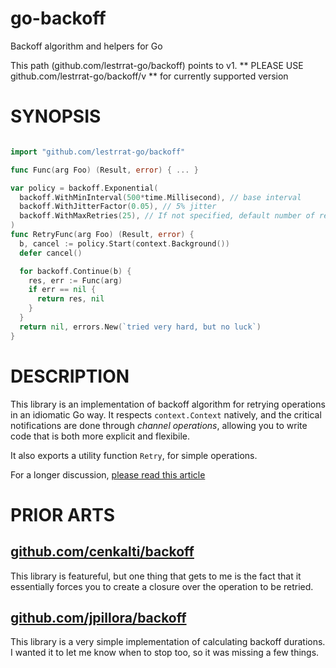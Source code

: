# go-backoff

Backoff algorithm and helpers for Go

This path (github.com/lestrrat-go/backoff) points to v1.
** PLEASE USE github.com/lestrrat-go/backoff/v ** for currently supported version


# SYNOPSIS

```go

import "github.com/lestrrat-go/backoff"

func Func(arg Foo) (Result, error) { ... }

var policy = backoff.Exponential(
  backoff.WithMinInterval(500*time.Millisecond), // base interval
  backoff.WithJitterFactor(0.05), // 5% jitter
  backoff.WithMaxRetries(25), // If not specified, default number of retries is 10
)
func RetryFunc(arg Foo) (Result, error) {
  b, cancel := policy.Start(context.Background())
  defer cancel()

  for backoff.Continue(b) {
    res, err := Func(arg)
    if err == nil {
      return res, nil
    }
  }
  return nil, errors.New(`tried very hard, but no luck`)
}
```

# DESCRIPTION

This library is an implementation of backoff algorithm for retrying operations
in an idiomatic Go way. It respects `context.Context` natively, and the critical
notifications are done through *channel operations*, allowing you to write code 
that is both more explicit and flexibile.

It also exports a utility function `Retry`, for simple operations.

For a longer discussion, [please read this article](https://medium.com/@lestrrat/yak-shaving-with-backoff-libraries-in-go-80240f0aa30c)

# PRIOR ARTS

## [github.com/cenkalti/backoff](https://github.com/cenkalti/backoff) 

This library is featureful, but one thing that gets to me is the fact that
it essentially forces you to create a closure over the operation to be retried.

## [github.com/jpillora/backoff](https://github.com/jpillora/backoff)

This library is a very simple implementation of calculating backoff durations.
I wanted it to let me know when to stop too, so it was missing a few things.
